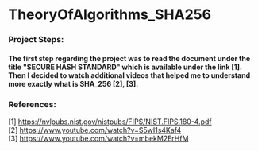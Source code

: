 # TheoryOfAlgorithms_SHA256

### Project Steps:

#### The first step regarding the project was to read the document under the title "SECURE HASH STANDARD" which is available under the link [1]. Then I decided to watch additional videos that helped me to understand more exactly what is SHA_256 [2], [3].


### References:
[1] https://nvlpubs.nist.gov/nistpubs/FIPS/NIST.FIPS.180-4.pdf</br>
[2] https://www.youtube.com/watch?v=S5wI1s4Kaf4</br>
[3] https://www.youtube.com/watch?v=mbekM2ErHfM<br>
